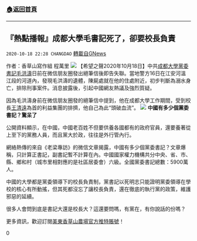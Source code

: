 ###  [:house:返回首頁](https://github.com/ourhimalayas/txt)
---

## 『熱點播報』成都大學毛書記死了，卻要校長負責
`2020-10-18 22:28 CHANGDAO` [轉載自GNews](https://gnews.org/zh-hant/432969/)

作者：香草山寫作組  程萬里
![]()![](https://s3.amazonaws.com/gnews-media-offload/wp-content/uploads/2020/10/18221536/133-%E3%80%8E%E7%83%AD%E7%82%B9%E6%92%AD%E6%8A%A5%E3%80%8F%E6%88%90%E9%83%BD%E5%A4%A7%E5%AD%A6%E6%AF%9B%E4%B9%A6%E8%AE%B0%E6%AD%BB%E4%BA%86%EF%BC%8C%E5%8D%B4%E8%A6%81%E6%A0%A1%E9%95%BF%E8%B4%9F%E8%B4%A3.jpg)
【希望之聲2020年10月18日】中共[成都大學黨委書記毛洪濤](https://www.soundofhope.org/term/400231)日前在微信朋友圈發出絕筆信後即告失聯。當地警方16日在江安河溫江段的河道內，發現毛洪濤的遺體，陳屍處就在他的住處附近，初步判斷為溺水身亡，排除刑事案件。消息披露後，引起中國網友熱議及強烈質疑。

因為毛洪濤身前在微信朋友圈發的絕筆信中提到，他在成都大學工作期間，受到校長[王清遠](https://www.soundofhope.org/term/398902)為首的利益集團的排擠，他自己為此“頭破血流”。
![]()![](https://s3.amazonaws.com/gnews-media-offload/wp-content/uploads/2020/10/18221553/133-%E3%80%8E%E7%83%AD%E7%82%B9%E6%92%AD%E6%8A%A5%E3%80%8F%E6%88%90%E9%83%BD%E5%A4%A7%E5%AD%A6%E6%AF%9B%E4%B9%A6%E8%AE%B0%E6%AD%BB%E4%BA%86%EF%BC%8C%E5%8D%B4%E8%A6%81%E6%A0%A1%E9%95%BF%E8%B4%9F%E8%B4%A3-2.jpg)
**中國有多少個黨委書記？驚呆了**

公開資料顯示，在中國，中國老百姓不但要供養各國都有的政府官員，還要養著從上至下的黨務人員，而且黨大於政，往往是外行管內行。

網絡熱傳的來自《老梁專訪》的微信文章揭露，中國有多少個黨委書記？文章爆稱，只計算正書記，副書記暫不計算在內。中國國家權力機構共分中央、省、市、縣、鄉和村（城市里相對應的是社區居委會）六級。全國黨委書記總數：5900萬人。

中國的大學都是黨委領導下的校長負責制，黨書記以死明志只能證明黨委領導在學校的核心有所動搖，但其死都沒忘了讓校長負責，還在徹底的執行黨的政策，維護邪惡的延續。

很多人會問到底是書記大還是校長大？這還要問嗎，有黨在，有你說話的份嗎？



更多資訊，歡迎訂閱[美東香草山農場官方推特賬號](https://twitter.com/Mos_Himalaya)！

0
